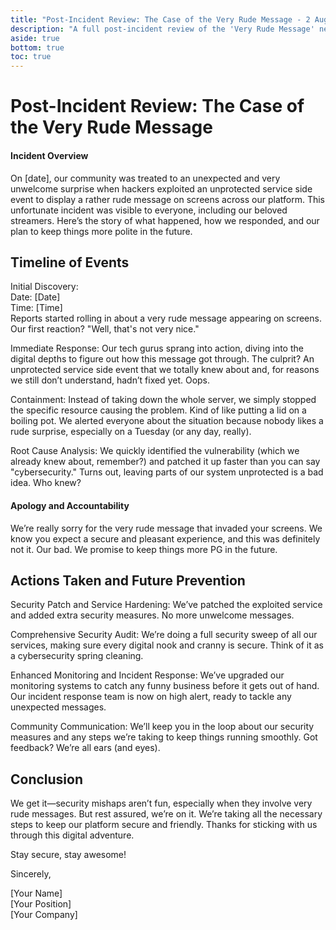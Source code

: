 ```yaml
---
title: "Post-Incident Review: The Case of the Very Rude Message - 2 August 2024"
description: "A full post-incident review of the 'Very Rude Message' news announcements on 2 August 2024."
aside: true
bottom: true
toc: true
---
```


# Post-Incident Review: The Case of the Very Rude Message

#### Incident Overview
On \[date], our community was treated to an unexpected and very unwelcome surprise when hackers exploited an unprotected service side event to display a rather rude message on screens across our platform. This unfortunate incident was visible to everyone, including our beloved streamers. Here’s the story of what happened, how we responded, and our plan to keep things more polite in the future.

## Timeline of Events

Initial Discovery:\
Date: \[Date]\
Time: \[Time]\
Reports started rolling in about a very rude message appearing on screens. Our first reaction? "Well, that's not very nice."

Immediate Response:
Our tech gurus sprang into action, diving into the digital depths to figure out how this message got through.
The culprit? An unprotected service side event that we totally knew about and, for reasons we still don’t understand, hadn’t fixed yet. Oops.

Containment:
Instead of taking down the whole server, we simply stopped the specific resource causing the problem. Kind of like putting a lid on a boiling pot.
We alerted everyone about the situation because nobody likes a rude surprise, especially on a Tuesday (or any day, really).

Root Cause Analysis:
We quickly identified the vulnerability (which we already knew about, remember?) and patched it up faster than you can say "cybersecurity."
Turns out, leaving parts of our system unprotected is a bad idea. Who knew?

#### Apology and Accountability
We’re really sorry for the very rude message that invaded your screens. We know you expect a secure and pleasant experience, and this was definitely not it. Our bad. We promise to keep things more PG in the future.

## Actions Taken and Future Prevention

Security Patch and Service Hardening:
We’ve patched the exploited service and added extra security measures. No more unwelcome messages.

Comprehensive Security Audit:
We’re doing a full security sweep of all our services, making sure every digital nook and cranny is secure.
Think of it as a cybersecurity spring cleaning.

Enhanced Monitoring and Incident Response:
We’ve upgraded our monitoring systems to catch any funny business before it gets out of hand.
Our incident response team is now on high alert, ready to tackle any unexpected messages.

Community Communication:
We’ll keep you in the loop about our security measures and any steps we’re taking to keep things running smoothly.
Got feedback? We’re all ears (and eyes).

## Conclusion
We get it—security mishaps aren’t fun, especially when they involve very rude messages. But rest assured, we’re on it. We’re taking all the necessary steps to keep our platform secure and friendly. Thanks for sticking with us through this digital adventure.

Stay secure, stay awesome!

Sincerely,

\[Your Name]\
\[Your Position]\
\[Your Company]
